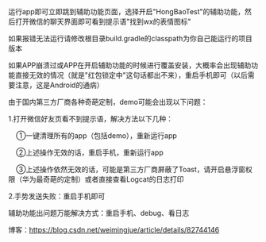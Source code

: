 运行app即可立即跳到辅助功能页面，选择开启"HongBaoTest"的辅助功能，然后打开微信的聊天界面即可看到提示语"找到wx的表情图标"

如果报错无法运行请修改根目录build.gradle的classpath为你自己能运行的项目版本

如果APP崩溃过或APP在开启辅助功能的时候进行覆盖安装，大概率会出现辅助功能直接无效的情况（就是"红包锁定中"这句话都出不来），重启手机即可（以后需要注意，这是Android的通病）

由于国内第三方厂商各种奇葩定制，demo可能会出现以下问题：

1.打开微信好友页看不到提示语，解决方法以下几种：

    ①一键清理所有的app（包括demo），重新运行app

    ②上述操作无效的话，重启手机，重新运行app

    ③上述操作依然无效的话，可能是第三方厂商屏蔽了Toast，请开启悬浮窗权限（华为最奇葩的定制）或者直接查看Logcat的日志打印

2.手势发送失败：重启手机即可

辅助功能出问题万能解决方式：重启手机、debug、看日志


博客：https://blog.csdn.net/weimingjue/article/details/82744146
